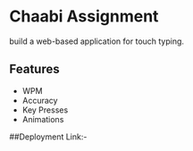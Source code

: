 # Chaabi Assignment

build a web-based application for touch typing.

## Features
- WPM
- Accuracy
- Key Presses
- Animations

##Deployment Link:- 
